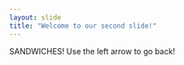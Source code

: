 ```yaml
---
layout: slide
title: "Welcome to our second slide!"
---
```

SANDWICHES!
Use the left arrow to go back!
